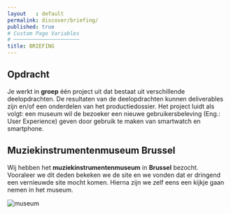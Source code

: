 ```yaml
---
layout   : default
permalink: discover/briefing/
published: true
# Custom Page Variables
# ─────────────────────
title: BRIEFING
---
```


## Opdracht
Je werkt in **groep** één project uit dat bestaat uit verschillende deelopdrachten. De resultaten van de deelopdrachten kunnen deliverables zijn en/of een onderdelen van het productiedossier.
Het project luidt als volgt: een museum wil de bezoeker een nieuwe gebruikersbeleving (Eng.: User Experience) geven door gebruik te maken van smartwatch en smartphone. 

## Muziekinstrumentenmuseum Brussel
Wij hebben het **muziekinstrumentenmuseum** in **Brussel** bezocht. Vooraleer we dit deden bekeken we de site en we vonden dat er dringend een vernieuwde site mocht komen. Hierna zijn we zelf eens een kijkje gaan nemen in het museum. 

![museum](https://brusselsmuseums.imgix.net/covers/MIM-Hofberg_pano_170522_110758.jpg?w=600&h=330&fit=crop&q=40&auto=format%2Cenhance%2Ccompress)




